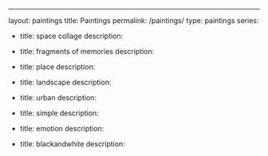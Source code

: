 ---
layout: paintings
title: Paintings
permalink: /paintings/
type: paintings
series:
- title: space collage
  description: 

- title: fragments of memories 
  description: 
 

- title: place
  description: 


- title: landscape
  description: 

  
 
- title: urban
  description: 


- title: simple
  description: 

- title: emotion
  description: 


- title: blackandwhite
  description:









